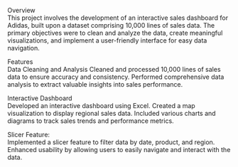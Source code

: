 Overview
<br> This project involves the development of an interactive sales dashboard for Adidas, built upon a dataset comprising 10,000 lines of sales data. The primary objectives were to clean and analyze the data, create meaningful visualizations, and implement a user-friendly interface for easy data navigation.

Features
<br>Data Cleaning and Analysis
Cleaned and processed 10,000 lines of sales data to ensure accuracy and consistency.
Performed comprehensive data analysis to extract valuable insights into sales performance.

Interactive Dashboard
<br>Developed an interactive dashboard using Excel.
Created a map visualization to display regional sales data.
Included various charts and diagrams to track sales trends and performance metrics.

Slicer Feature:
<br>Implemented a slicer feature to filter data by date, product, and region.
Enhanced usability by allowing users to easily navigate and interact with the data.
